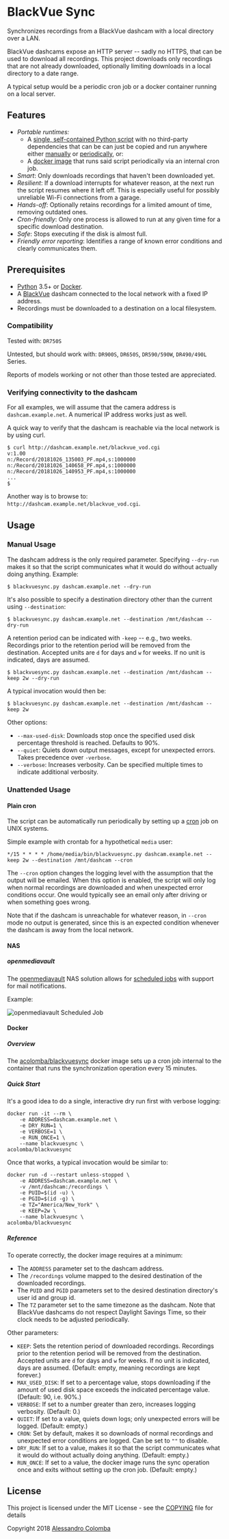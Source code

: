 # BlackVue Sync

Synchronizes recordings from a BlackVue dashcam with a local directory over a LAN.

BlackVue dashcams expose an HTTP server -- sadly no HTTPS, that can be used to download all recordings. This project downloads only recordings that are not already downloaded, optionally limiting downloads in a local directory to a date range.

A typical setup would be a periodic cron job or a docker container running on a local server.

## Features

* *Portable runtimes:* 
    * A [single, self-contained Python script](https://github.com/acolomba/blackvuesync/blob/master/blackvuesync.py) with no third-party dependencies that can be can just be copied and run anywhere either [manually](#manual-usage) or [periodically](#unattended-usage), or:
    * A [docker image](#docker) that runs said script periodically via an internal cron job.
* *Smart*: Only downloads recordings that haven't been downloaded yet.
* *Resilient*: If a download interrupts for whatever reason, at the next run the script resumes where it left off. This is especially useful for possibly unreliable Wi-Fi connections from a garage.
* *Hands-off*: Optionally retains recordings for a limited amount of time, removing outdated ones.
* *Cron-friendly*: Only one process is allowed to run at any given time for a specific download destination.
* *Safe*: Stops executing if the disk is almost full.
* *Friendly error reporting*: Identifies a range of known error conditions and clearly communicates them.


## Prerequisites

* [Python](https://www.python.org/) 3.5+ or [Docker](https://docs.docker.com/).
* A [BlackVue](https://www.blackvue.com/) dashcam connected to the local network with a fixed IP address.
* Recordings must be downloaded to a destination on a local filesystem.

### Compatibility

Tested with: `DR750S`

Untested, but should work with: `DR900S`, `DR650S`, `DR590/590W`, `DR490/490L` Series.

Reports of models working or not other than those tested are appreciated.

### Verifying connectivity to the dashcam

For all examples, we will assume that the camera address is ```dashcam.example.net```. A numerical IP address works just as well.

A quick way to verify that the dashcam is reachable via the local network is by using curl. 

```
$ curl http://dashcam.example.net/blackvue_vod.cgi
v:1.00
n:/Record/20181026_135003_PF.mp4,s:1000000
n:/Record/20181026_140658_PF.mp4,s:1000000
n:/Record/20181026_140953_PF.mp4,s:1000000
...
$
```

Another way is to browse to: `http://dashcam.example.net/blackvue_vod.cgi`.


## Usage

### Manual Usage

The dashcam address is the only required parameter. Specifying ```--dry-run``` makes it so that the script communicates what it would do without actually doing anything. Example:

```
$ blackvuesync.py dashcam.example.net --dry-run
```

It's also possible to specify a destination directory other than the current using ```--destination```:

```
$ blackvuesync.py dashcam.example.net --destination /mnt/dashcam --dry-run
```

A retention period can be indicated with ```-keep``` -- e.g., two weeks. Recordings prior to the retention period will be removed from the destination. Accepted units are ```d``` for days and ```w``` for weeks. If no unit is indicated, days are assumed. 

```
$ blackvuesync.py dashcam.example.net --destination /mnt/dashcam --keep 2w --dry-run
```

A typical invocation would then be:

```
$ blackvuesync.py dashcam.example.net --destination /mnt/dashcam --keep 2w
```

Other options:
* ```--max-used-disk```: Downloads stop once the specified used disk percentage threshold is reached. Defaults to 90%.
* ```--quiet```: Quiets down output messages, except for unexpected errors. Takes precedence over ```-verbose```.
* ```--verbose```: Increases verbosity. Can be specified multiple times to indicate additional verbosity.

### Unattended Usage

#### Plain cron

The script can be automatically run periodically by setting up a [cron](https://en.wikipedia.org/wiki/Cron) job on UNIX systems.

Simple example with crontab for a hypothetical ```media``` user:

```
*/15 * * * * /home/media/bin/blackvuesync.py dashcam.example.net --keep 2w --destination /mnt/dashcam --cron
```

The ```--cron``` option changes the logging level with the assumption that the output will be emailed. When this option is enabled, the script will only log when normal recordings are downloaded and when unexpected error conditions occur. One would typically see an email only after driving or when something goes wrong.

Note that if the dashcam is unreachable for whatever reason, in ```--cron``` mode no output is generated, since this is an expected condition whenever the dashcam is away from the local network.

#### NAS

##### openmediavault

The [openmediavault](http://www.openmediavault.org/) NAS solution allows for [scheduled jobs](https://openmediavault.readthedocs.io/en/latest/administration/general/cron.html) with support for mail notifications.

Example:

![openmediavault Scheduled Job](https://raw.githubusercontent.com/acolomba/blackvuesync/master/docs/images/cron-example-openmediavault.png)

#### Docker

##### Overview

The [acolomba/blackvuesync](https://hub.docker.com/r/acolomba/blackvuesync/) docker image sets up a cron job internal to the container that runs the synchronization operation every 15 minutes.

##### Quick Start

It's a good idea to do a single, interactive dry run first with verbose logging: 

```
docker run -it --rm \
    -e ADDRESS=dashcam.example.net \
    -e DRY_RUN=1 \
    -e VERBOSE=1 \
    -e RUN_ONCE=1 \
    --name blackvuesync \
acolomba/blackvuesync
```

Once that works, a typical invocation would be similar to:

```
docker run -d --restart unless-stopped \
    -e ADDRESS=dashcam.example.net \
    -v /mnt/dashcam:/recordings \
    -e PUID=$(id -u) \
    -e PGID=$(id -g) \
    -e TZ="America/New_York" \
    -e KEEP=2w \
    --name blackvuesync \
acolomba/blackvuesync
```

##### Reference

To operate correctly, the docker image requires at a minimum:

* The ```ADDRESS``` parameter set to the dashcam address.
* The ```/recordings``` volume mapped to the desired destination of the downloaded recordings.
* The ```PUID``` and ```PGID``` parameters set to the desired destination directory's user id and group id. 
* The ```TZ``` parameter set to the same timezone as the dashcam. Note that BlackVue dashcams do not respect Daylight Savings Time, so their clock needs to be adjusted periodically.

Other parameters:

* ```KEEP```: Sets the retention period of downloaded recordings. Recordings prior to the retention period will be removed from the destination. Accepted units are ```d``` for days and ```w``` for weeks. If no unit is indicated, days are assumed. (Default: empty, meaning recordings are kept forever.)
* ```MAX_USED_DISK```: If set to a percentage value, stops downloading if the amount of used disk space exceeds the indicated percentage value.  (Default: 90, i.e. 90%.)
* ```VERBOSE```: If set to a number greater than zero, increases logging verbosity. (Default: 0.)
* ```QUIET```: If set to a value, quiets down logs; only unexpected errors will be logged. (Default: empty.)
* ```CRON```: Set by default, makes it so downloads of normal recordings and unexpected error conditions are logged. Can be set to ```""``` to disable.
* ```DRY_RUN```: If set to a value, makes it so that the script communicates what it would do without actually doing anything. (Default: empty.)
* ```RUN_ONCE```: If set to a value, the docker image runs the sync operation once and exits without setting up the cron job. (Default: empty.)


## License

This project is licensed under the MIT License - see the [COPYING](COPYING) file for details

Copyright 2018 [Alessandro Colomba](https://github.com/acolomba)
